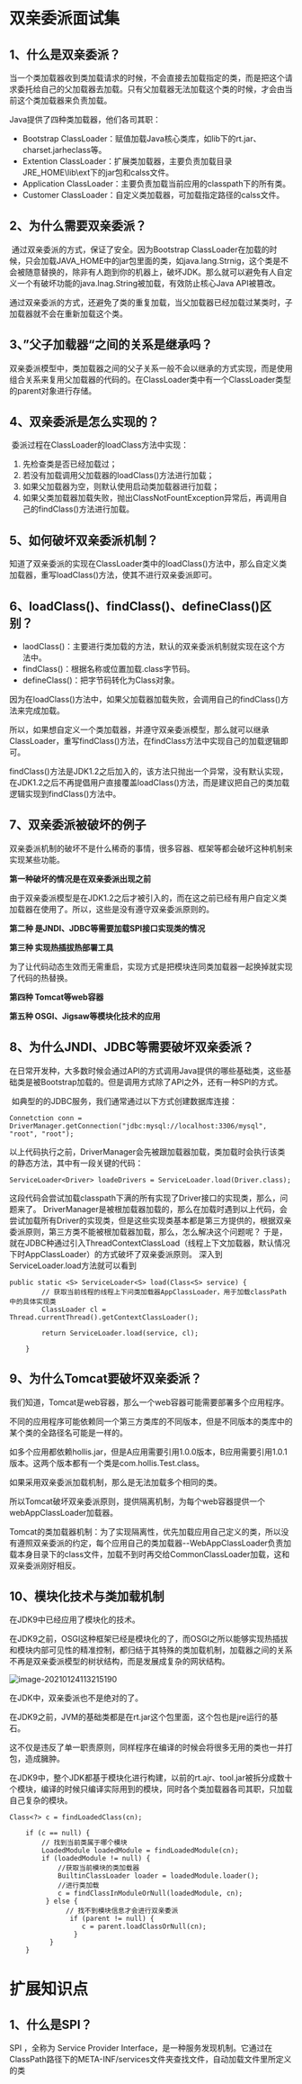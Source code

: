 # 双亲委派面试集

## 1、什么是双亲委派？

​	当一个类加载器收到类加载请求的时候，不会直接去加载指定的类，而是把这个请求委托给自己的父加载器去加载。只有父加载器无法加载这个类的时候，才会由当前这个类加载器来负责加载。

Java提供了四种类加载器，他们各司其职：

- Bootstrap ClassLoader：赋值加载Java核心类库，如lib下的rt.jar、charset.jarheclass等。
- Extention ClassLoader：扩展类加载器，主要负责加载目录JRE_HOME\lib\ext下的jar包和calss文件。
- Application ClassLoader：主要负责加载当前应用的classpath下的所有类。
- Customer ClassLoader：自定义类加载器，可加载指定路径的calss文件。

## 2、为什么需要双亲委派？

​	通过双亲委派的方式，保证了安全。因为Bootstrap ClassLoader在加载的时候，只会加载JAVA_HOME中的jar包里面的类，如java.lang.Strnig，这个类是不会被随意替换的，除非有人跑到你的机器上，破坏JDK。那么就可以避免有人自定义一个有破坏功能的java.lnag.String被加载，有效防止核心Java API被篡改。

​	通过双亲委派的方式，还避免了类的重复加载，当父加载器已经加载过某类时，子加载器就不会在重新加载这个类。

## 3、”父子加载器“之间的关系是继承吗？

​	双亲委派模型中，类加载器之间的父子关系一般不会以继承的方式实现，而是使用组合关系来复用父加载器的代码的。在ClassLoader类中有一个ClassLoader类型的parent对象进行存储。

## 4、双亲委派是怎么实现的？

​	委派过程在ClassLoader的loadClass方法中实现：

1. 先检查类是否已经加载过；
2. 若没有加载调用父加载器的loadClass()方法进行加载；
3. 如果父加载器为空，则默认使用启动类加载器进行加载；
4. 如果父类加载器加载失败，抛出ClassNotFountException异常后，再调用自己的findClass()方法进行加载。

## 5、如何破坏双亲委派机制？

​	知道了双亲委派的实现在ClassLoader类中的loadClass()方法中，那么自定义类加载器，重写loadClass()方法，使其不进行双亲委派即可。

## 6、loadClass()、findClass()、defineClass()区别？

- laodClass()：主要进行类加载的方法，默认的双亲委派机制就实现在这个方法中。
- findClass()：根据名称或位置加载.class字节码。
- defineClass()：把字节码转化为Class对象。

​    因为在loadClass()方法中，如果父加载器加载失败，会调用自己的findClass()方法来完成加载。

​    所以，如果想自定义一个类加载器，并遵守双亲委派模型，那么就可以继承ClassLoader，重写findClass()方法，在findClass方法中实现自己的加载逻辑即可。

​	  findClass()方法是JDK1.2之后加入的，该方法只抛出一个异常，没有默认实现，在JDK1.2之后不再提倡用户直接覆盖loadClass()方法，而是建议把自己的类加载逻辑实现到findClass()方法中。

## 7、双亲委派被破坏的例子

​	双亲委派机制的破坏不是什么稀奇的事情，很多容器、框架等都会破坏这种机制来实现某些功能。

**第一种破坏的情况是在双亲委派出现之前**

​	由于双亲委派模型是在JDK1.2之后才被引入的，而在这之前已经有用户自定义类加载器在使用了。所以，这些是没有遵守双亲委派原则的。

**第二种 是JNDI、JDBC等需要加载SPI接口实现类的情况**

 **第三种 实现热插拔热部署工具**

​    为了让代码动态生效而无需重启，实现方式是把模块连同类加载器一起换掉就实现了代码的热替换。

**第四种 Tomcat等web容器**

**第五种 OSGI、Jigsaw等模块化技术的应用**

## 8、为什么JNDI、JDBC等需要破坏双亲委派？

​	在日常开发种，大多数时候会通过API的方式调用Java提供的哪些基础类，这些基础类是被Bootstrap加载的。但是调用方式除了API之外，还有一种SPI的方式。

​	如典型的的JDBC服务，我们通常通过以下方式创建数据库连接：

```
Connetction conn = DriverManager.getConnection("jdbc:mysql://localhost:3306/mysql", "root", "root");
```

以上代码执行之前，DriverManager会先被跟加载器加载，类加载时会执行该类的静态方法，其中有一段关键的代码：

```
ServiceLoader<Driver> loadeDrivers = ServiceLoader.load(Driver.class);
```

这段代码会尝试加载classpath下满的所有实现了Driver接口的实现类，那么，问题来了。
DriverManager是被根加载器加载的，那么在加载时遇到以上代码，会尝试加载所有Driver的实现类，但是这些实现类基本都是第三方提供的，根据双亲委派原则，第三方类不能被根加载器加载，那么，怎么解决这个问题呢？
于是，就在JDBC种通过引入ThreadContextClassLoad（线程上下文加载器，默认情况下时AppClassLoader）的方式破坏了双亲委派原则。
深入到ServiceLoader.load方法就可以看到

```
public static <S> ServiceLoader<S> load(Class<S> service) {
		// 获取当前线程的线程上下问类加载器AppClassLoader，用于加载classPath中的具体实现类
        ClassLoader cl = Thread.currentThread().getContextClassLoader();

        return ServiceLoader.load(service, cl);

    }
```

## 9、为什么Tomcat要破坏双亲委派？

我们知道，Tomcat是web容器，那么一个web容器可能需要部署多个应用程序。

不同的应用程序可能依赖同一个第三方类库的不同版本，但是不同版本的类库中的某个类的全路径名可能是一样的。

如多个应用都依赖hollis.jar，但是A应用需要引用1.0.0版本，B应用需要引用1.0.1版本。这两个版本都有一个类是com.hollis.Test.class。

如果采用双亲委派加载机制，那么是无法加载多个相同的类。

所以Tomcat破坏双亲委派原则，提供隔离机制，为每个web容器提供一个webAppClassLoader加载器。

Tomcat的类加载器机制：为了实现隔离性，优先加载应用自己定义的类，所以没有遵照双亲委派的约定，每个应用自己的类加载器--WebAppClassLoader负责加载本身目录下的class文件，加载不到时再交给CommonClassLoader加载，这和双亲委派刚好相反。

## 10、模块化技术与类加载机制

在JDK9中已经应用了模块化的技术。

在JDK9之前，OSGI这种框架已经是模块化的了，而OSGI之所以能够实现热插拔和模块内部可见性的精准控制，都归结于其特殊的类加载机制，加载器之间的关系不再是双亲委派模型的树状结构，而是发展成复杂的网状结构。

![image-20210124113215190](双亲委派面试集.assets/image-20210124113215190.png)

在JDK中，双亲委派也不是绝对的了。

在JDK9之前，JVM的基础类都是在rt.jar这个包里面，这个包也是jre运行的基石。

这不仅是违反了单一职责原则，同样程序在编译的时候会将很多无用的类也一并打包，造成臃肿。

在JDK9中，整个JDK都基于模块化进行构建，以前的rt.ajr、tool.jar被拆分成数十个模块，编译的时候只编译实际用到的模块，同时各个类加载器各司其职，只加载自己复杂的模块。

```
Class<?> c = findLoadedClass(cn);

    if (c == null) {
        // 找到当前类属于哪个模块
        LoadedModule loadedModule = findLoadedModule(cn);
        if (loadedModule != null) {
            //获取当前模块的类加载器
            BuiltinClassLoader loader = loadedModule.loader();
            //进行类加载
            c = findClassInModuleOrNull(loadedModule, cn);
         } else {
              // 找不到模块信息才会进行双亲委派
               if (parent != null) {
                  c = parent.loadClassOrNull(cn);
                }
          }
    }
```

# 扩展知识点

## 1、什么是SPI？

SPI ，全称为 Service Provider Interface，是一种服务发现机制。它通过在ClassPath路径下的META-INF/services文件夹查找文件，自动加载文件里所定义的类